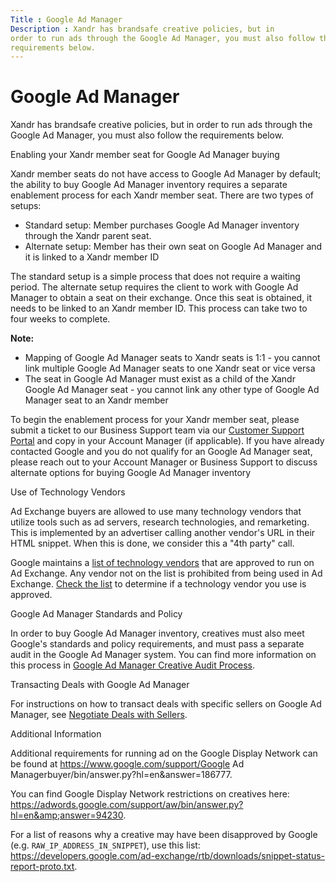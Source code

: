 ```yaml
---
Title : Google Ad Manager
Description : Xandr has brandsafe creative policies, but in
order to run ads through the Google Ad Manager, you must also follow the
requirements below.
---
```



# Google Ad Manager



Xandr has brandsafe creative policies, but in
order to run ads through the Google Ad Manager, you must also follow the
requirements below.

Enabling your Xandr member seat for Google Ad
Manager buying



Xandr member seats do not have access to Google
Ad Manager by default; the ability to buy Google Ad Manager inventory
requires a separate enablement process for each
Xandr member seat. There are two types of
setups:

- Standard setup: Member purchases Google Ad Manager inventory through
  the Xandr parent seat.
- Alternate setup: Member has their own seat on Google Ad Manager and it
  is linked to a Xandr member ID

The standard setup is a simple process that does not require a waiting
period. The alternate setup requires the client to work with Google Ad
Manager to obtain a seat on their exchange. Once this seat is obtained,
it needs to be linked to an Xandr member ID.
This process can take two to four weeks to complete.







<b>Note:</b>

- Mapping of Google Ad Manager seats to Xandr
  seats is 1:1 - you cannot link multiple Google Ad Manager seats to one
  Xandr seat or vice versa
- The seat in Google Ad Manager must exist as a child of the
  Xandr Google Ad Manager seat - you cannot link
  any other type of Google Ad Manager seat to an
  Xandr member





To begin the enablement process for your Xandr
member seat, please submit a ticket to our Business Support team via our
<a href="https://help.xandr.com/" class="xref" target="_blank">Customer
Support Portal</a> and copy in your Account Manager (if applicable). If
you have already contacted Google and you do not qualify for an Google
Ad Manager seat, please reach out to your Account Manager or Business
Support to discuss alternate options for buying Google Ad Manager
inventory

Use of Technology Vendors

Ad Exchange buyers are allowed to use many technology vendors that
utilize tools such as ad servers, research technologies, and
remarketing. This is implemented by an advertiser calling another
vendor's URL in their HTML snippet. When this is done, we consider this
a "4th party" call.

Google maintains a
<a href="https://developers.google.com/third-party-ads/adx-vendors"
class="xref" target="_blank">list of technology vendors</a> that are
approved to run on Ad Exchange. Any vendor not on the list is prohibited
from being used in Ad Exchange.
<a href="https://developers.google.com/third-party-ads/adx-vendors"
class="xref" target="_blank">Check the list</a> to determine if a
technology vendor you use is approved.

Google Ad Manager Standards and Policy

In order to buy Google Ad Manager inventory, creatives must also meet
Google's standards and policy requirements, and must pass a separate
audit in the Google Ad Manager system. You can find more information on
this process in <a href="adx-creative-audit-process.md" class="xref"
title="For your creative to serve on Google Ad Manager inventory, it must pass both the Xandr and Google Ad Manager creative audit.">Google
Ad Manager Creative Audit Process</a>.

Transacting Deals with Google Ad Manager

For instructions on how to transact deals with specific sellers on
Google Ad Manager, see
<a href="negotiate-deals-with-sellers.md" class="xref">Negotiate Deals
with Sellers</a>.

Additional Information

Additional requirements for running ad on the Google Display Network can
be found at <a
href="https://www.google.com/support/adxbuyer/bin/answer.py?hl=en&amp;answer=186777"
class="xref" target="_blank">https://www.google.com/support/Google Ad
Managerbuyer/bin/answer.py?hl=en&amp;answer=186777</a>.

You can find Google Display Network restrictions on creatives here: <a
href="https://adwords.google.com/support/aw/bin/answer.py?hl=en&amp;answer=94230"
class="xref"
target="_blank">https://adwords.google.com/support/aw/bin/answer.py?hl=en&amp;answer=94230</a>.

For a list of reasons why a creative may have been disapproved by Google
(e.g. `RAW_IP_ADDRESS_IN_SNIPPET`), use this list: <a
href="https://developers.google.com/ad-exchange/rtb/downloads/snippet-status-report-proto.txt"
class="xref"
target="_blank">https://developers.google.com/ad-exchange/rtb/downloads/snippet-status-report-proto.txt</a>.




